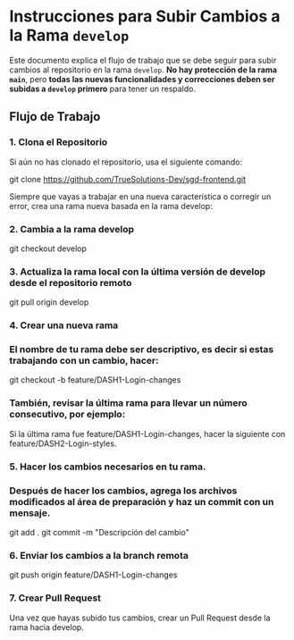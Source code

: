 # Instrucciones para Subir Cambios a la Rama `develop`

Este documento explica el flujo de trabajo que se debe seguir para subir cambios al repositorio en la rama `develop`. 
**No hay protección de la rama `main`**, pero **todas las nuevas funcionalidades y correcciones deben ser subidas a `develop` primero** para tener un respaldo.

## Flujo de Trabajo

### 1. Clona el Repositorio
Si aún no has clonado el repositorio, usa el siguiente comando:

git clone https://github.com/TrueSolutions-Dev/sgd-frontend.git

Siempre que vayas a trabajar en una nueva característica o corregir un error, crea una rama nueva basada en la rama develop:

### 2. Cambia a la rama develop
git checkout develop

### 3. Actualiza la rama local con la última versión de develop desde el repositorio remoto
git pull origin develop

### 4. Crear una nueva rama 
### El nombre de tu rama debe ser descriptivo, es decir si estas trabajando con un cambio, hacer:
git checkout -b feature/DASH1-Login-changes

### También, revisar la última rama para llevar un número consecutivo, por ejemplo:
Si la última rama fue feature/DASH1-Login-changes,
hacer la siguiente con feature/DASH2-Login-styles.

### 5. Hacer los cambios necesarios en tu rama. 
### Después de hacer los cambios, agrega los archivos modificados al área de preparación y haz un commit con un mensaje.
git add .
git commit -m "Descripción del cambio"

### 6. Enviar los cambios a la branch remota 
git push origin feature/DASH1-Login-changes

### 7. Crear Pull Request
Una vez que hayas subido tus cambios, crear un Pull Request desde la rama hacia develop.




